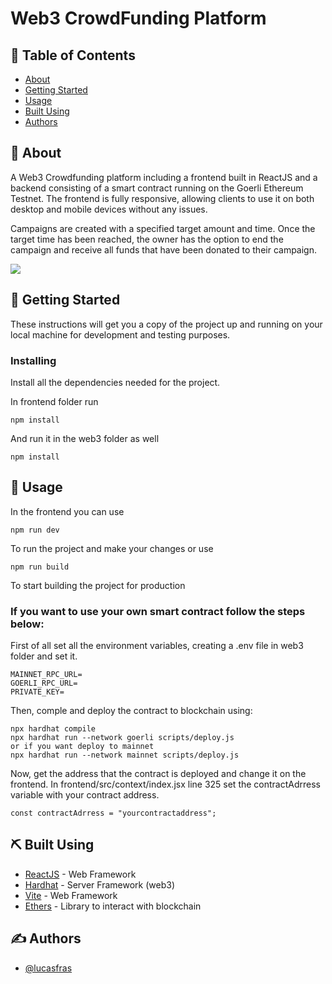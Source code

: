 # Web3 CrowdFunding Platform


## 📝 Table of Contents

- [About](#about)
- [Getting Started](#getting_started)
- [Usage](#usage)
- [Built Using](#built_using)
- [Authors](#authors)

## 🧐 About <a name = "about"></a>

A Web3 Crowdfunding platform including a frontend built in ReactJS and a backend consisting of a smart contract running on the Goerli Ethereum Testnet. The frontend is fully responsive, allowing clients to use it on both desktop and mobile devices without any issues.

Campaigns are created with a specified target amount and time. Once the target time has been reached, the owner has the option to end the campaign and receive all funds that have been donated to their campaign.

![](https://github.com/lucasfras/web3-crowdfunding-platform/crowdfunding.gif)

## 🏁 Getting Started <a name = "getting_started"></a>

These instructions will get you a copy of the project up and running on your local machine for development and testing purposes.

### Installing

Install all the dependencies needed for the project.

In frontend folder run

```
npm install
```

And run it in the web3 folder as well

```
npm install
```


## 🎈 Usage <a name="usage"></a>

In the frontend you can use
```
npm run dev
```
To run the project and make your changes or use
```
npm run build
```
To start building the project for production


### If you want to use your own smart contract follow the steps below:

First of all set all the environment variables, creating a .env file in web3 folder and set it.

```
MAINNET_RPC_URL=
GOERLI_RPC_URL=
PRIVATE_KEY=
```

Then, comple and deploy the contract to blockchain using:
```
npx hardhat compile
npx hardhat run --network goerli scripts/deploy.js
or if you want deploy to mainnet
npx hardhat run --network mainnet scripts/deploy.js
```

Now, get the address that the contract is deployed and change it on the frontend. In frontend/src/context/index.jsx line 325 set the contractAdrress variable with your contract address.
```
const contractAdrress = "yourcontractaddress";
```

## ⛏️ Built Using <a name = "built_using"></a>

- [ReactJS](https://www.mongodb.com/) - Web Framework 
- [Hardhat](https://hardhat.org/) - Server Framework (web3)
- [Vite](https://vitejs.dev/) - Web Framework
- [Ethers](https://docs.ethers.org/) - Library to interact with blockchain

## ✍️ Authors <a name = "authors"></a>

- [@lucasfras](https://github.com/lucasfras)